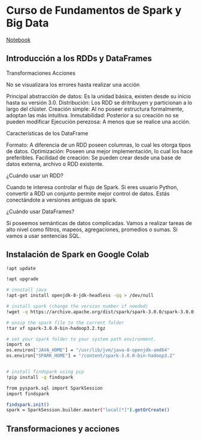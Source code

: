 <h1>Curso de Fundamentos de Spark y Big Data</h1>

<a href='https://colab.research.google.com/drive/1Aq_5hRcGupgKXUUvWw8NhR-u-RWYraBy?usp=sharing'>Notebook</a>

<h2>Introducción a los RDDs y DataFrames</h2>


Transformaciones
Acciones

No se visualizara los errores hasta realizar una acción

Principal abstracción de datos: Es la unidad básica, existen desde su inicio hasta su versión 3.0.
Distribución: Los RDD se dritribuyen y particionan a lo largo del clúster.
Creación simple: Al no poseer estructura formalmente, adoptan las más intuitiva.
Inmutabilidad: Posterior a su creación no se pueden modificar
Ejecución perezosa: A menos que se realice una acción.

Características de los DataFrame

Formato: A diferencia de un RDD poseen columnas, lo cual les otorga tipos de datos.
Optimización: Poseen una mejor implementación, lo cual los hace preferibles.
Facilidad de creación: Se pueden crear desde una base de datos externa, archivo o RDD existente.

¿Cuándo usar un RDD?

Cuando te interesa controlar el flujo de Spark.
Si eres usuario Python, convertir a RDD un conjunto permite mejor control de datos.
Estás conectándote a versiones antiguas de spark.

¿Cuándo usar DataFrames?

Si poseemos semánticas de datos complicadas.
Vamos a realizar tareas de alto nivel como filtros, mapeos, agregaciones, promedios o sumas.
Si vamos a usar sentencias SQL.

<h2>Instalación de Spark en Google Colab</h2>

```Bash
!apt update
```

```Bash
!apt upgrade
```

```Bash
# innstall java
!apt-get install openjdk-8-jdk-headless -qq > /dev/null

# install spark (change the version number if needed)
!wget -q https://archive.apache.org/dist/spark/spark-3.0.0/spark-3.0.0-bin-hadoop3.2.tgz

# unzip the spark file to the current folder
!tar xf spark-3.0.0-bin-hadoop3.2.tgz

# set your spark folder to your system path environment. 
import os
os.environ["JAVA_HOME"] = "/usr/lib/jvm/java-8-openjdk-amd64"
os.environ["SPARK_HOME"] = "/content/spark-3.0.0-bin-hadoop3.2"


# install findspark using pip
!pip install -q findspark
```

```Bash
from pyspark.sql import SparkSession
import findspark
```


```Bash
findspark.init()
spark = SparkSession.builder.master("local[*]").getOrCreate()
```

<h2>Transformaciones y acciones</h2>